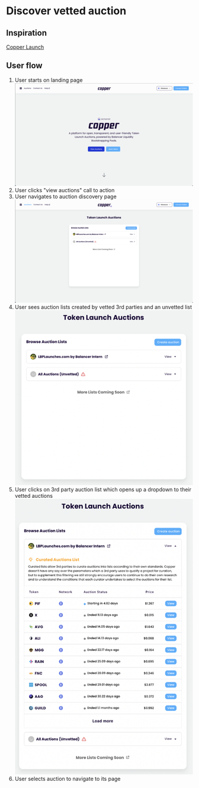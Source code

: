 # Discover vetted auction

## Inspiration

[Copper Launch](https://copperlaunch.com)

## User flow

1. User starts on landing page
   ![](../../assets/copper/landing_page.png)
2. User clicks "view auctions" call to action
3. User navigates to auction discovery page
   ![](../../assets/copper/auction_discovery_page.png)
4. User sees auction lists created by vetted 3rd parties and an unvetted list
   ![](../../assets/copper/auction_discovery.png)
5. User clicks on 3rd party auction list which opens up a dropdown to their vetted auctions
   ![](../../assets/copper/vetted_auction_list.png)
6. User selects auction to navigate to its page

